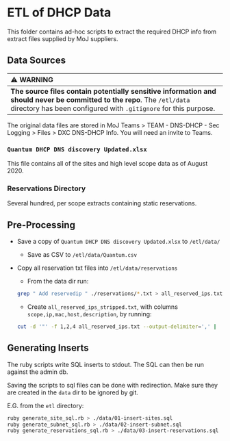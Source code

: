 # ETL of DHCP Data

This folder contains ad-hoc scripts to extract the required DHCP info from extract files supplied by MoJ suppliers.

## Data Sources

| :warning: WARNING          |
|:---------------------------|
| **The source files contain potentially sensitive information and should never be committed to the repo**. The `/etl/data` directory has been configured with `.gitignore` for this purpose.|

The original data files are stored in MoJ Teams > TEAM - DNS-DHCP - Sec Logging > Files > DXC DNS-DHCP Info. You will need an invite to Teams.

### `Quantum DHCP DNS discovery Updated.xlsx` 

This file contains all of the sites and high level scope data as of August 2020.

### Reservations Directory

Several hundred, per scope extracts containing static reservations.

## Pre-Processing

- Save a copy of `Quantum DHCP DNS discovery Updated.xlsx` to `/etl/data/`
  - Save as CSV to `/etl/data/Quantum.csv`

- Copy all reservation txt files into `/etl/data/reservations`
  - From the data dir run:
  ```bash
  grep " Add reservedip " ./reservations/*.txt > all_reserved_ips.txt
  ```
  - Create `all_reserved_ips_stripped.txt`, with columns `scope,ip,mac,host,description`, by running:
  ```bash
  cut -d '"' -f 1,2,4 all_reserved_ips.txt --output-delimiter=',' |  sed -n 's/^.*Scope //p' | sed -n 's/ Add reservedip /,/p' | sed -n 's/ ,/,/p' | sed 's/ /,/' > all_reserved_ips_stripped.txt
  ```

## Generating Inserts

The ruby scripts write SQL inserts to stdout. The SQL can then be run against the admin db.

Saving the scripts to sql files can be done with redirection. Make sure they are created in the `data` dir to be ignored by git.

E.G. from the `etl` directory:
```bash
ruby generate_site_sql.rb > ./data/01-insert-sites.sql
ruby generate_subnet_sql.rb > ./data/02-insert-subnet.sql
ruby generate_reservations_sql.rb > ./data/03-insert-reservations.sql
```
